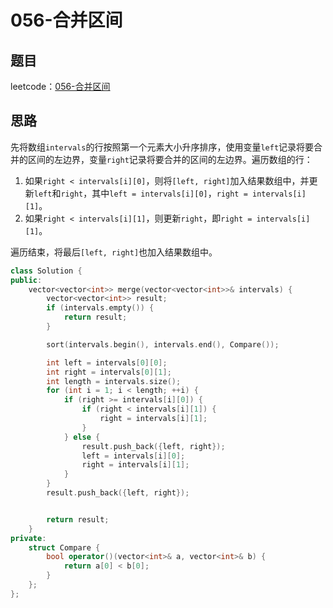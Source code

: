 # 056-合并区间

## 题目

leetcode：[056-合并区间](https://leetcode-cn.com/problems/merge-intervals/)

## 思路

 先将数组`intervals`的行按照第一个元素大小升序排序，使用变量`left`记录将要合并的区间的左边界，变量`right`记录将要合并的区间的左边界。遍历数组的行：

1. 如果`right < intervals[i][0]`，则将`[left, right]`加入结果数组中，并更新`left`和`right`，其中`left = intervals[i][0]`，`right = intervals[i][1]`。
2. 如果`right < intervals[i][1]`，则更新`right`，即`right = intervals[i][1]`。

遍历结束，将最后`[left, right]`也加入结果数组中。

```c++
class Solution {
public:
    vector<vector<int>> merge(vector<vector<int>>& intervals) {
        vector<vector<int>> result;
        if (intervals.empty()) {
            return result;
        }

        sort(intervals.begin(), intervals.end(), Compare());

        int left = intervals[0][0];
        int right = intervals[0][1];
        int length = intervals.size();
        for (int i = 1; i < length; ++i) {
            if (right >= intervals[i][0]) {
                if (right < intervals[i][1]) {
                    right = intervals[i][1];
                }
            } else {
                result.push_back({left, right});
                left = intervals[i][0];
                right = intervals[i][1];
            }
        }
        result.push_back({left, right});


        return result;
    }
private:
    struct Compare {
        bool operator()(vector<int>& a, vector<int>& b) {
            return a[0] < b[0];
        }
    };
};
```


